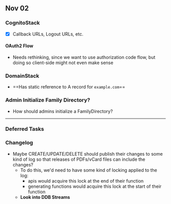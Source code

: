 ## Nov 02

### CognitoStack

- [x] Callback URLs, Logout URLs, etc.

#### OAuth2 Flow

- Needs rethinking, since we want to use authorization code flow, but doing so client-side might not even make sense

### DomainStack

- ==Has static reference to A record for `example.com`==

### Admin Initialize Family Directory?

- How should admins initialize a FamilyDirectory?

---

### Deferred Tasks

### Changelog

- Maybe CREATE/UPDATE/DELETE should publish their changes to some kind of log so that releases of PDFs/vCard files can
  include the changes?
    - To do this, we'd need to have some kind of locking applied to the log:
        - apis would acquire this lock at the end of their function
        - generating functions would acquire this lock at the start of their function
    - **Look into DDB Streams**